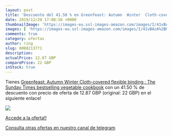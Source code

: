 ```yaml
---
layout: post
title: 'Descuento del 41.50 % en Greenfeast: Autumn  Winter  Cloth-covere'
date: 2019/12/20 17:08:58 +0000
thumbnailImage: 'https://images-eu.ssl-images-amazon.com/images/I/41vBAzA%2BRYL._SL200_.jpg'
images: [ 'https://images-eu.ssl-images-amazon.com/images/I/41vBAzA%2BRYL._SL200_.jpg' ]
comments: true
category: ofertas
author: ring
slug: 0008213771
description:
actualPrice: 12.87 GBP
comparePrice: 22 GBP
inStock: true
---
```


Tienes [Greenfeast: Autumn  Winter  Cloth-covered  flexible binding : The Sunday Times bestselling vegetable cookbook](https://www.amazon.com/dp/0008213771/?tag=redken08-20) con un 41.50 % de descuento con precio de oferta de 12.87 GBP (original: 22 GBP) en el siguiente enlace!

[![](https://images-eu.ssl-images-amazon.com/images/I/41vBAzA%2BRYL._SL200_.jpg)](https://www.amazon.com/dp/0008213771/?tag=redken08-20)

[Accede a la oferta!!](https://www.amazon.com/dp/0008213771/?tag=redken08-20)

[Consulta otras ofertas en nuestro canal de telegram](https://t.me/s/ofertas25)
